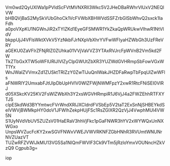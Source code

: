 Vm0wd2QyUXlWa1pPVldScFVtMVNXRll3Wkc5V2JHeDBaRWhrVlUxV2NEQlVW
bHBQVjBaS2MySkVUbGhoCk1VcFVWbXBHWVdSSFZrbGlSbWhvQ2sxck1IaFdh
a0poVXpKU1NGWnJiR2xTYlZKd1EyeGFSMWR1YkZkaQpWRUkwVlhwR1NtVldV
bkppUjJ4VFlsWktXVkV5YzNkbFJrNXpVbXhrYVFwWFIyaHZWbGh3UzFReVRY
aGEKU0ZaVFlrZFNjRlZ0ZUhka01VVjVaVVZ3YTAxRVJrcFpWVnB2Vm5kd2FW
TkZTbGxXTW5oWFlURlJlVlZyClpGWUtZbXR3YUZWdGVHRmpSbFowVGxWT1Yx
WnJWalZVVmxZd1ZUSktTRlZzY0ZwTlJuQnlWakJHZDFaRwpTbFpqUlZwWFls
aFNWRlY2UmxabFJtUlpDbUpHVlV0WlZFWjNWMFpzY2xwR1RtcFNiSEI0VlRJ
d05XSkcKV25KV2FsWlZWbXh3Y2xsWGVHRmpiR1J6VjJ4a2FWZEhhRTFXYTJS
clpESkdWd3BYYmtwcFVrWndXRlJXCldrdFVSbEp5V2taT2ExSnNjSHBEYkdS
elVWVjBWMkpHY0doV1JFWlhZekpHUjFSc1RsZGlXR2QzVjJ4VwphMUl4VW5N
S1UyNVdVbUV5ZUZsV01HaERaV3hhVjFkc1pGaFNWR3hYV2xWYWQxUnNXWGxo
UnpsWVZucFcKY2xwSGVFNWxVWEJVWVRKNFZGbHNhR3RVUmtWNUNrNVZUazVT
TUZwRFZVWlJkMU13VG5Sa1NIQmFWVlF3Ck9VTm5jRzloYmxVOUNncHZkVzQ9
Cgpub3g=

iop